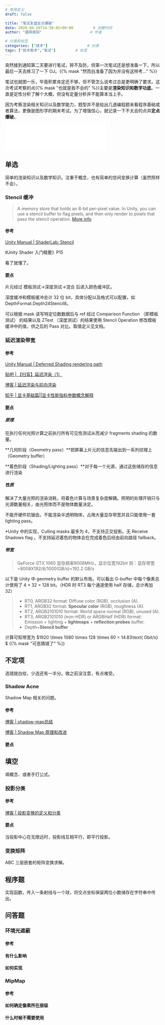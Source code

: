 ```yaml
---
# 常用定义
draft: false

title: "笔试复盘定点爆破"
date: 2020-04-26T14:58:02+09:00			# 创建时间
author: "昼阴夜阳"        	     		# 作者

# 分类和标签
categories: ["技术"]		            # 分类
tags: ["技术美术","笔试"]  		# 标签
---
```


突然接到通知第二天要进行笔试，猝不及防，但第一次笔试还是想准备一下，所以最后一天去练习了一下 OJ。{{% mask "然而白准备了因为并没有这样考..." %}}

笔试也就图一乐，毕竟积累肯定还不够，但不管怎么说考过总是更明确了要求。这次考试考察的点{{% mask "也就是我不会的" %}}主要是**渲染知识和数学功底**。一直是定性分析了解个大概，但没有定量分析并不能算本当上手。

因为考察渲染相关知识以及数学能力，题型并不是给出几道编程题来看程序基础或者算法，更像是图形学的期末考试。为了增强信心，就记录一下不太会的点并**定点爆破**。

<iframe frameborder="no" border="0" marginwidth="0" marginheight="0" width=330 height=86 src="//music.163.com/outchain/player?type=2&id=436016475&auto=0&height=66"></iframe>

## 单选

 简单的渲染知识以及数学知识。注重于概念，也有简单的空间变换计算（虽然照样不会）。

### Stencil 缓冲

> A memory store that holds an 8-bit per-pixel value. In Unity, you can use a stencil buffer to flag pixels, and then only render to pixels that pass the stencil operation. [More info](https://docs.unity3d.com/Manual/class-RenderTexture.html)

#### 参考

[Unity Manual | ShaderLab: Stencil](https://docs.unity3d.com/Manual/SL-Stencil.html)

《Unity Shader 入门精要》P15

看了就懂了。

#### 要点

片元经过 模板测试->深度测试->混合 后进入颜色缓冲区。

深度缓冲和模板缓冲总计 32 位 bit，具体分配以及格式可以配置，如 DepthFormat.Depth24Stencil8。

可以根据 mask 读写特定位数数据后与 ref 经过 Comparison Function （即模板测试） 的结果以及 ZTest （深度测试）的结果使用 Stencil Operation 修改模板缓冲中的值，供之后的 Pass 对比。取值定义见文档。

### 延迟渲染带宽

#### 参考

[Unity Manual | Deferred Shading rendering path](https://docs.unity3d.com/Manual/RenderTech-DeferredShading.html)

[贴吧 | 【扫盲】延迟渲染（1）](https://tieba.baidu.com/p/4674526619?red_tag=0211003059) 

[博客 | 延迟渲染与前向渲染](https://blog.csdn.net/wolf96/article/details/84959170)

[知乎 | 显卡基础篇||显卡性能指标参数概念解释](https://zhuanlan.zhihu.com/p/46235352)

#### 要点

##### 原理

在执行任何光照计算之前执行所有可见性测试从而减少 fragments shading 的数量。

**几何阶段（Geometry pass）**把屏幕上片元的信息先输出到一系列纹理上（Geometry buffer）

**着色阶段（Shading/Lighting pass）**对于每一个光源，通过这些储存的信息进行渲染

##### 性质

解决了大量光照的渲染消耗，将着色计算与场景复杂度解耦。照明的处理开销只与光源数量相关，由光照体而不是物体数量决定。

不能开硬件抗锯齿，不能渲染半透明物体，占用大量显存带宽并且只能使用一套 lighting pass。

*Unity 中的实现，Culling masks 最多为 4，不支持正交投影。无 Receive Shadows flag 。不支持延迟着色的物体会在完成着色后经由前向路径 fallback。

##### 带宽

>GeForce GTX 1060 显存频率8008MHz，显示位宽192bit
>则：显存带宽=8008X192/8/1000(GB/s)=192.2 GB/s

以下是 Unity 中 geometry buffer 的默认布局。可以看出 G-buffer 中每个像素总计使用了 4 × 32 = 128 bit。（HDR 时 RT3 每个通道使用 half 存储，总计再加 32）

>- RT0, ARGB32 format: Diffuse color (RGB), occlusion (A).
>- RT1, ARGB32 format: **Specular color**
>   (RGB), roughness (A).
>- RT2, ARGB2101010 format: World space normal (RGB), unused (A).
>- RT3, ARGB2101010 (non-HDR) or ARGBHalf (HDR) format: Emission + lighting + **lightmaps**  + **reflection probes**  buffer.
>- Depth+**Stencil buffer**

计算可知带宽为 $1920 \times 1080 \times 128 \times 60 = 14.83\text{ Gbit/s} $  {{% mask "可恶猜错了" %}}

## 不定项

选错就白给，少选还有一半分。做之前没注意，有点难受。

### Shadow Acne

Shadow Map 相关的问题。

#### 参考

[博客 | shadow-map总结](http://www.sztemple.cc/articles/shadow-map总结)

[博客 | Shadow Map 原理和改进](https://blog.csdn.net/ronintao/article/details/51649664)

#### 要点

## 填空    

填概念、或者手打公式。

### 投影分类

#### 参考

[博客 | 投影变换的定义和分类](https://blog.csdn.net/zl908760230/article/details/53965629)

#### 要点

当投影中心在无限远时，投影线互相平行，即平行投影。

### 变换矩阵

ABC 三层嵌套的矩阵变换求解。

## 程序题

实现函数，传入一条射线与一个球，将交点坐标保留两位小数储存在字符串中传出。

## 问答题

### 环境光遮蔽

#### 参考

#### 有什么影响

#### 如何实现

### MipMap

#### 参考

#### 如何确定像素所在层级

#### 什么时候不需要使用





